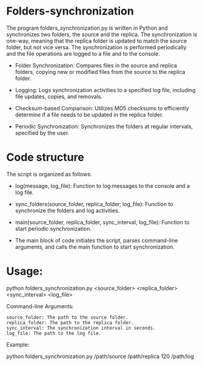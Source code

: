 # Folders-synchronization

The program folders_synchronization.py is written in Python and synchronizes two folders, the source and the replica. The synchronization is one-way, meaning that the replica folder is updated to match the source folder, but not vice versa. The synchronization is performed periodically and the file operations are logged to a file and to the console. 

- Folder Synchronization: Compares files in the source and replica folders, copying new or modified files from the source to the replica folder.

- Logging: Logs synchronization activities to a specified log file, including file updates, copies, and removals.

- Checksum-based Comparison: Utilizes MD5 checksums to efficiently determine if a file needs to be updated in the replica folder.

- Periodic Synchronization: Synchronizes the folders at regular intervals, specified by the user.

# Code structure 

The script is organized as follows:

* log(message, log_file): Function to log messages to the console and a log file.

* sync_folders(source_folder, replica_folder, log_file): Function to synchronize the folders and log activities.

* main(source_folder, replica_folder, sync_interval, log_file): Function to start periodic synchronization.

* The main block of code initiates the script, parses command-line arguments, and calls the main function to start synchronization.

# Usage:

python folders_synchronization.py <source_folder> <replica_folder> <sync_interval> <log_file>

Command-line Arguments:

    source_folder: The path to the source folder.
    replica_folder: The path to the replica folder.
    sync_interval: The synchronization interval in seconds.
    log_file: The path to the log file.

Example:

python folders_synchronization.py /path/source /path/replica 120 /path/log
